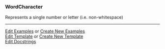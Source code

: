 ### <a id="McUtils.Parsers.RegexPatterns.WordCharacter">WordCharacter</a>
Represents a single number or letter (i.e. non-whitespace)



___

[Edit Examples](https://github.com/McCoyGroup/McUtils/edit/edit/ci/examples/ci/docs/McUtils/Parsers/RegexPatterns/WordCharacter.md) or 
[Create New Examples](https://github.com/McCoyGroup/McUtils/new/edit/?filename=ci/examples/ci/docs/McUtils/Parsers/RegexPatterns/WordCharacter.md) <br/>
[Edit Template](https://github.com/McCoyGroup/McUtils/edit/edit/ci/docs/ci/docs/McUtils/Parsers/RegexPatterns/WordCharacter.md) or 
[Create New Template](https://github.com/McCoyGroup/McUtils/new/edit/?filename=ci/docs/templates/ci/docs/McUtils/Parsers/RegexPatterns/WordCharacter.md) <br/>
[Edit Docstrings](https://github.com/McCoyGroup/McUtils/edit/edit/McUtils/Parsers/RegexPatterns/WordCharacter/__init__.py?message=Update%20Docs)